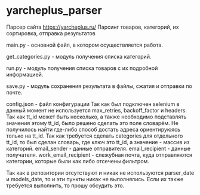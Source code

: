 # yarcheplus_parser
Парсер сайта https://yarcheplus.ru/
Парсинг товаров, категорий, их сортировка, отправка результатов 

main.py - основной файл, в котором осуществляется работа. 

get_categories.py - модуль получения списка категорий.

run.py - модуль получения списка товаров с их подробной информацией.

save.py - модуль сохранения результата в файлы, сжатия и отправки по почте.

config.json - файл конфигурации
Так как был подключен selenium в данный момент не используется max_retries, backoff_factor и headers. 
Так как tt_id может быть несколько, а также необходимо подставлять значения этому tt_id, было решено сделать это поле словарём. Не получилось найти где-либо способ достать адреса ориентируюясь только на tt_id.
Так как требуется сделать categories для отдельного tt_id, то был сделан словарь, где ключ это tt_id, а значение - массив из категорий.
email_sender - данные отправителя.
email_recipient - данные получателя.
work_email_recipient - слежубная почта, куда отправляются категории, которые были как либо отсечены фильтром.

Так как в репозитории отсутствуют и никак не используются parser_date и models_date, то и эти пункты никак не выполнялись. Если их также требуется выполнить, то прошу обсудить это.
